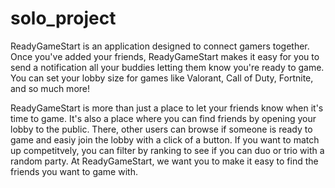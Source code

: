 # solo_project

ReadyGameStart is an application designed to connect gamers together. Once you've added your friends, ReadyGameStart makes it easy for you to send a notification all your buddies letting them know you're ready to game. You can set your lobby size for games like Valorant, Call of Duty, Fortnite, and so much more!

ReadyGameStart is more than just a place to let your friends know when it's time to game. It's also a place where you can find friends by opening your lobby to the public. There, other users can browse if someone is ready to game and easiy join the lobby with a click of a button. If you want to match up competitvely, you can filter by ranking to see if you can duo or trio with a random party. At ReadyGameStart, we want you to make it easy to find the friends you want to game with.
